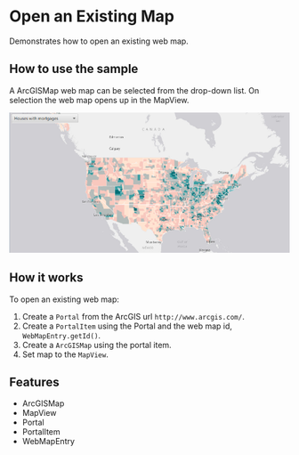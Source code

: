 <h1>Open an Existing Map</h1>

<p>Demonstrates how to open an existing web map.</p>

<h2>How to use the sample</h2>

<p>A ArcGISMap web map can be selected from the drop-down list. On selection the web map opens up in the MapView.</p>

<p><img src="OpenExistingMap.png"/></p>

<h2>How it works</h2>

<p>To open an existing web map:</p>

<ol>
    <li>Create a <code>Portal</code> from the ArcGIS url <code>http://www.arcgis.com/</code>.</li>
    <li>Create a <code>PortalItem</code> using the Portal and the web map id, <code>WebMapEntry.getId()</code>.</li>
    <li>Create a <code>ArcGISMap</code> using the portal item.</li>
    <li>Set map to the <code>MapView</code>.</li>
</ol>

<h2>Features</h2>

<ul>
    <li>ArcGISMap</li>
    <li>MapView</li>
    <li>Portal</li>
    <li>PortalItem</li>
    <li>WebMapEntry</li>
</ul>


